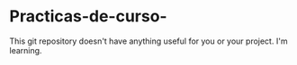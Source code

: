 # Practicas-de-curso-
This git repository doesn't have anything useful for you or your project. I'm learning. 
